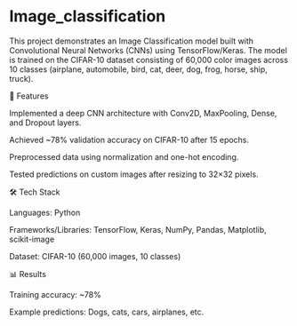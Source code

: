 # Image_classification
This project demonstrates an Image Classification model built with Convolutional Neural Networks (CNNs) using TensorFlow/Keras. The model is trained on the CIFAR-10 dataset consisting of 60,000 color images across 10 classes (airplane, automobile, bird, cat, deer, dog, frog, horse, ship, truck).

🚀 Features

Implemented a deep CNN architecture with Conv2D, MaxPooling, Dense, and Dropout layers.

Achieved ~78% validation accuracy on CIFAR-10 after 15 epochs.

Preprocessed data using normalization and one-hot encoding.

Tested predictions on custom images after resizing to 32×32 pixels.

🛠️ Tech Stack

Languages: Python

Frameworks/Libraries: TensorFlow, Keras, NumPy, Pandas, Matplotlib, scikit-image

Dataset: CIFAR-10 (60,000 images, 10 classes)

📊 Results

Training accuracy: ~78%

Example predictions: Dogs, cats, cars, airplanes, etc.
